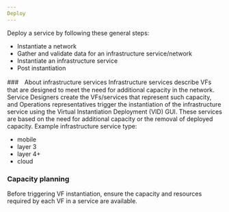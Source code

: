 ```yaml
---
Deploy
---
```


Deploy a service by following these general steps:
* Instantiate a network
* Gather and validate data for an infrastructure service/network
* Instantiate an infrastructure service
* Post instantiation

###　About infrastructure services
Infrastructure services describe VFs that are designed to meet the need for additional capacity in the network. Service Designers create the VFs/services that represent such capacity, and Operations representatives trigger the instantiation of the infrastructure service using the Virtual Instantiation Deployment (VID) GUI. These services are based on the need for additional capacity or the removal of deployed capacity.
Example infrastructure service type:
* mobile
* layer 3
* layer 4+
* cloud

### Capacity planning
Before triggering VF instantiation, ensure the capacity and resources required by each VF in a service are available.
